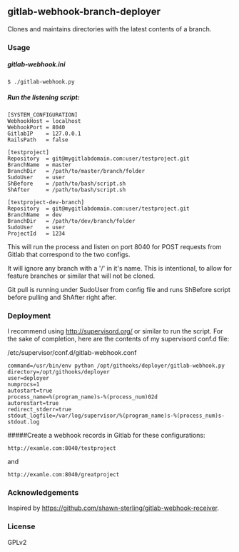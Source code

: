 ## gitlab-webhook-branch-deployer

Clones and maintains directories with the latest contents of a branch.

### Usage

##### gitlab-webhook.ini

```$ ./gitlab-webhook.py```

##### Run the listening script:

```
[SYSTEM_CONFIGURATION]
WebhookHost	= localhost
WebhookPort	= 8040
GitlabIP	= 127.0.0.1
RailsPath	= false

[testproject]
Repository	= git@mygitlabdomain.com:user/testproject.git
BranchName	= master
BranchDir	= /path/to/master/branch/folder
SudoUser	= user
ShBefore	= /path/to/bash/script.sh
ShAfter		= /path/to/bash/script.sh

[testproject-dev-branch]
Repository	= git@mygitlabdomain.com:user/testproject.git
BranchName	= dev
BranchDir	= /path/to/dev/branch/folder
SudoUser	= user
ProjectId	= 1234
```

This will run the process and listen on port 8040 for POST requests from Gitlab that correspond to the two configs.

It will ignore any branch with a '/' in it's name. This is intentional, to allow for feature branches or similar that will not be cloned.

Git pull is running under SudoUser from config file and runs ShBefore script before pulling and ShAfter right after.

### Deployment

I recommend using http://supervisord.org/ or similar to run the script. For the sake of completion, here are the contents of my supervisord conf.d file:

/etc/supervisor/conf.d/gitlab-webhook.conf
```
command=/usr/bin/env python /opt/githooks/deployer/gitlab-webhook.py
directory=/opt/githooks/deployer
user=deployer
numprocs=1
autostart=true
process_name=%(program_name)s-%(process_num)02d
autorestart=true
redirect_stderr=true
stdout_logfile=/var/log/supervisor/%(program_name)s-%(process_num)s-stdout.log
```
#####Create a webhook records in Gitlab for these configurations:

```
http://examle.com:8040/testproject
```

and

```
http://examle.com:8040/greatproject
```

### Acknowledgements

Inspired by https://github.com/shawn-sterling/gitlab-webhook-receiver.

### License

GPLv2

